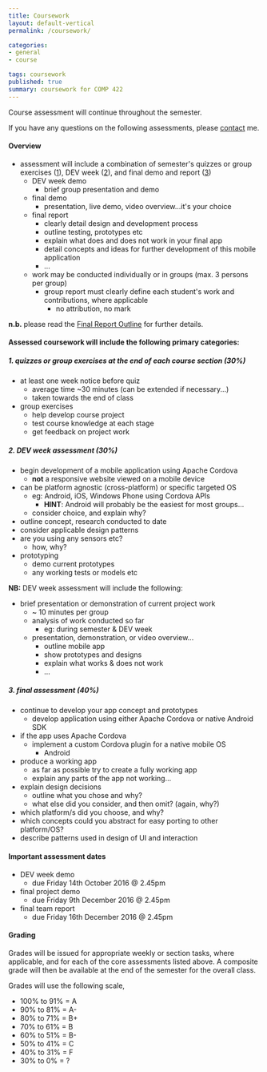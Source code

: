 ```yaml
---
title: Coursework
layout: default-vertical
permalink: /coursework/

categories:
- general
- course

tags: coursework
published: true
summary: coursework for COMP 422
---
```


Course assessment will continue throughout the semester.

If you have any questions on the following assessments, please [contact](/contact) me.

#### Overview

* assessment will include a combination of semester's quizzes or group exercises ([1](#assessment1)), DEV week ([2](#assessment2)), and final demo and report ([3](#assessment3))
  * DEV week demo
    * brief group presentation and demo
  * final demo
    * presentation, live demo, video overview...it's your choice
  * final report
    * clearly detail design and development process
    * outline testing, prototypes etc
    * explain what does and does not work in your final app
    * detail concepts and ideas for further development of this mobile application
    * ...
  * work may be conducted individually or in groups (max. 3 persons per group)
    * group report must clearly define each student's work and contributions, where applicable
      * no attribution, no mark

**n.b.** please read the [Final Report Outline](/assets/docs/2016/extras/Comp422-FinalReportOutline-2016.pdf) for further details.

#### Assessed coursework will include the following primary categories:

<a id="assessment1"></a>

##### 1. quizzes or group exercises at the end of each course section (30%)

* at least one week notice before quiz
  * average time ~30 minutes (can be extended if necessary...)
  * taken towards the end of class
* group exercises
  * help develop course project
  * test course knowledge at each stage
  * get feedback on project work

<a id="assessment2"></a>

##### 2. DEV week assessment (30%)

* begin development of a mobile application using Apache Cordova
  * **not** a responsive website viewed on a mobile device
* can be platform agnostic (cross-platform) or specific targeted OS
    * eg: Android, iOS, Windows Phone using Cordova APIs
      * **HINT**: Android will probably be the easiest for most groups...
    * consider choice, and explain why?
* outline concept, research conducted to date
* consider applicable design patterns
* are you using any sensors etc?
  * how, why?
* prototyping
  * demo current prototypes
  * any working tests or models etc

**NB:** DEV week assessment will include the following:

* brief presentation or demonstration of current project work
  * ~ 10 minutes per group
  * analysis of work conducted so far
    * eg: during semester & DEV week
  * presentation, demonstration, or video overview...
    * outline mobile app
    * show prototypes and designs
    * explain what works & does not work
    * ...

<a id="assessment3"></a>

##### 3. final assessment (40%)

* continue to develop your app concept and prototypes
  * develop application using either Apache Cordova or native Android SDK
* if the app uses Apache Cordova
  * implement a custom Cordova plugin for a native mobile OS
    * Android
* produce a working app
  * as far as possible try to create a fully working app
  * explain any parts of the app not working...
* explain design decisions
  * outline what you chose and why?
  * what else did you consider, and then omit? (again, why?)
* which platform/s did you choose, and why?
* which concepts could you abstract for easy porting to other platform/OS?
* describe patterns used in design of UI and interaction

#### Important assessment dates

* DEV week demo
  * due Friday 14th October 2016 @ 2.45pm
* final project demo
  * due Friday 9th December 2016 @ 2.45pm
* final team report
  * due Friday 16th December 2016 @ 2.45pm

#### Grading

Grades will be issued for appropriate weekly or section tasks, where applicable, and for each of the core assessments listed above.
A composite grade will then be available at the end of the semester for the overall class.

Grades will use the following scale,

  * 100% to 91% = A
  * 90% to 81%  = A-
  * 80% to 71%  = B+
  * 70% to 61%  = B
  * 60% to 51%  = B-
  * 50% to 41%  = C
  * 40% to 31%  = F
  * 30% to 0%   = ?
